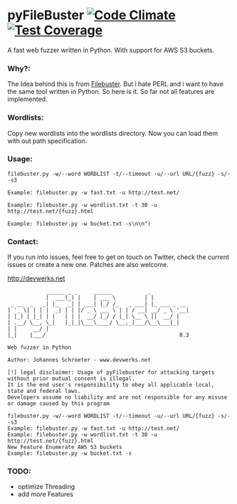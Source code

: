 # pyFileBuster [![Code Climate](https://codeclimate.com/github/devwerks/pyfilebuster/badges/gpa.svg)](https://codeclimate.com/github/devwerks/pyfilebuster) [![Test Coverage](https://codeclimate.com/github/devwerks/pyfilebuster/badges/coverage.svg)](https://codeclimate.com/github/devwerks/pyfilebuster/coverage)
A fast web fuzzer written in Python. With support for AWS S3 buckets.

### Why?:
The Idea behind this is from [Filebuster](https://github.com/henshin/filebuster). But i hate PERL and i want to have the
same tool written in Python. So here is it. So far not all features are implemented.

### Wordlists:
Copy new wordlists into the wordlists directory. Now you can load them with out path specification.

### Usage:
```
filebuster.py -w/--word WORDLIST -t/--timeout -u/--url URL/{fuzz} -s/--s3

Example: filebuster.py -w fast.txt -u http://test.net/

Example: filebuster.py -w wordlist.txt -t 30 -u http://test.net/{fuzz}.html

Example: filebuster.py -w bucket.txt -s\n\n")
```

### Contact:
If you run into issues, feel free to get on touch on Twitter, check the current issues or create a new one. Patches are also welcome.

http://devwerks.net 

```
            ______ _ _     ______           _
            |  ___(_) |    | ___ \         | |
 _ __  _   _| |_   _| | ___| |_/ /_   _ ___| |_ ___ _ __
| '_ \| | | |  _| | | |/ _ \ ___ \ | | / __| __/ _ \ '__|
| |_) | |_| | |   | | |  __/ |_/ / |_| \__ \ ||  __/ |
| .__/ \__, \_|   |_|_|\___\____/ \__,_|___/\__\___|_|
| |     __/ |
|_|    |___/                                          0.3

Web fuzzer in Python

Author: Johannes Schroeter - www.devwerks.net

[!] legal disclaimer: Usage of pyFilebuster for attacking targets without prior mutual consent is illegal.
It is the end user's responsibility to obey all applicable local, state and federal laws.
Developers assume no liability and are not responsible for any misuse or damage caused by this program

filebuster.py -w/--word WORDLIST -t/--timeout -u/--url URL/{fuzz} -s/--s3
Example: filebuster.py -w fast.txt -u http://test.net/
Example: filebuster.py -w wordlist.txt -t 30 -u http://test.net/{fuzz}.html
New Feature Enumerate AWS S3 buckets
Example: filebuster.py -w bucket.txt -s
```

### TODO:
- optimize Threading
- add more Features
